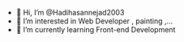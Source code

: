 - 👋 Hi, I’m @Hadihasannejad2003
- 👀 I’m interested in Web Developer , painting ,...
- 🌱 I’m currently learning Front-end Development
